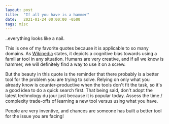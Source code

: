 ```yaml
---
layout: post
title:  "If all you have is a hammer"
date:   2021-01-24 00:00:00 -0500
tags: misc
---
```

..everything looks like a nail.

This is one of my favorite quotes because
it is applicable to so many domains.  As
[Wikipedia](https://en.wikipedia.org/wiki/Law_of_the_instrument)
states, it depicts a cognitive bias towards using a familiar tool in
any situation. Humans are very creative, and if all we know is hammer,
we will definitely find a way to use it on a screw.

But the beauty in this quote is the reminder that there probably is a
better tool for the problem you are trying to solve. Relying on only what
you already know is counter-productive when the tools don't fit the
task, so it's a good idea to do a quick search first. That being said,
don't adopt the latest technology du jour just because it is popular
today. Assess the time / complexity trade-offs of learning a new tool
versus using what you have.

People are very inventive, and chances are someone has built a better
tool for the issue you are facing!
